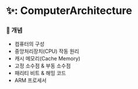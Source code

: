 # ✨: ComputerArchitecture

### 📌 개념
- 컴퓨터의 구성
- 중앙처리장치(CPU) 작동 원리
- 캐시 메모리(Cache Memory)
- 고정 소수점 & 부동 소수점
- 패리티 비트 & 해밍 코드
- ARM 프로세서
